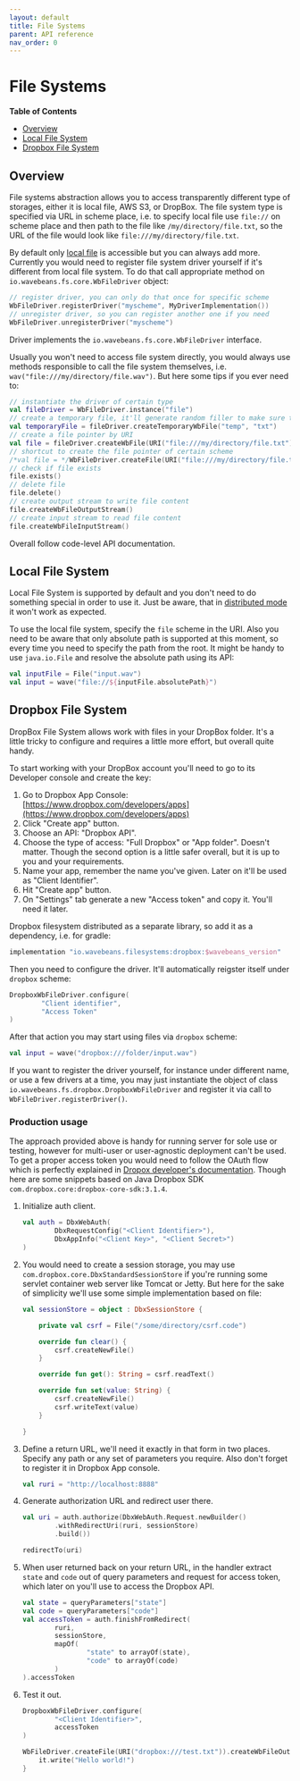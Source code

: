 ```yaml
---
layout: default
title: File Systems
parent: API reference
nav_order: 0
---
```

# File Systems

<!-- START doctoc generated TOC please keep comment here to allow auto update -->
<!-- DON'T EDIT THIS SECTION, INSTEAD RE-RUN doctoc TO UPDATE -->
**Table of Contents**

- [Overview](#overview)
- [Local File System](#local-file-system)
- [Dropbox File System](#dropbox-file-system)

<!-- END doctoc generated TOC please keep comment here to allow auto update -->

## Overview

File systems abstraction allows you to access transparently different type of storages, either it is local file, AWS S3, or DropBox. The file system type is specified via URL in scheme place, i.e. to specify local file use `file://` on scheme place and then path to the file like `/my/directory/file.txt`, so the URL of the file would look like `file:///my/directory/file.txt`.

By default only [local file](#local-file-system) is accessible but you can always add more. Currently you would need to register file system driver yourself if it's different from local file system. To do that call appropriate method on `io.wavebeans.fs.core.WbFileDriver` object:

```kotlin
// register driver, you can only do that once for specific scheme
WbFileDriver.registerDriver("myscheme", MyDriverImplementation())
// unregister driver, so you can register another one if you need
WbFileDriver.unregisterDriver("myscheme")
``` 

Driver implements the `io.wavebeans.fs.core.WbFileDriver` interface.

Usually you won't need to access file system directly, you would always use methods responsible to call the file system themselves, i.e. `wav("file:///my/directory/file.wav")`. But here some tips if you ever need to:

```kotlin
// instantiate the driver of certain type
val fileDriver = WbFileDriver.instance("file")
// create a temporary file, it'll generate random filler to make sure the file is new
val temporaryFile = fileDriver.createTemporaryWbFile("temp", "txt")
// create a file pointer by URI
val file = fileDriver.createWbFile(URI("file:///my/directory/file.txt"))
// shortcut to create the file pointer of certain scheme
/*val file = */WbFileDriver.createFile(URI("file:///my/directory/file.txt"))
// check if file exists
file.exists()
// delete file
file.delete()
// create output stream to write file content
file.createWbFileOutputStream()
// create input stream to read file content
file.createWbFileInputStream()
```

Overall follow code-level API documentation.

## Local File System

Local File System is supported by default and you don't need to do something special in order to use it. Just be aware, that in [distributed mode](../exe/readme.md#distributed-mode) it won't work as expected.

To use the local file system, specify the `file` scheme in the URI. Also you need to be aware that only absolute path is supported at this moment, so every time you need to specify the path from the root. It might be handy to use `java.io.File` and resolve the absolute path using its API:

```kotlin
val inputFile = File("input.wav")
val input = wave("file://${inputFile.absolutePath}")
```

## Dropbox File System

DropBox File System allows work with files in your DropBox folder. It's a little tricky to configure and requires a little more effort, but overall quite handy.

To start working with your DropBox account you'll need to go to its Developer console and create the key:

1. Go to Dropbox App Console: [https://www.dropbox.com/developers/apps](https://www.dropbox.com/developers/apps)
2. Click "Create app" button.
3. Choose an API: "Dropbox API".
4. Choose the type of access: "Full Dropbox" or "App folder". Doesn't matter. Though the second option is a little safer overall, but it is up to you and your requirements.
5. Name your app, remember the name you've given. Later on it'll be used as "Client Identifier".
6. Hit "Create app" button.
7. On "Settings" tab generate a new "Access token" and copy it. You'll need it later.

Dropbox filesystem distributed as a separate library, so add it as a dependency, i.e. for gradle:

```groovy
implementation "io.wavebeans.filesystems:dropbox:$wavebeans_version"
```

Then you need to configure the driver. It'll automatically reigster itself under `dropbox` scheme:

```kotlin
DropboxWbFileDriver.configure(
        "Client identifier",
        "Access Token"
)
```

After that action you may start using files via `dropbox` scheme:

```kotlin
val input = wave("dropbox:///folder/input.wav")
```

If you want to register the driver yourself, for instance under different name, or use a few drivers at a time, you may just instantiate the object of class `io.wavebeans.fs.dropbox.DropboxWbFileDriver` and register it via call to `WbFileDriver.registerDriver()`.

### Production usage

The approach provided above is handy for running server for sole use or testing, however for multi-user or user-agnostic deployment can't be used. To get a proper access token you would need to follow the OAuth flow which is perfectly explained in [Dropox developer's documentation](https://www.dropbox.com/lp/developers/reference/oauth-guide). Though here are some snippets based on Java Dropbox SDK `com.dropbox.core:dropbox-core-sdk:3.1.4`.

1. Initialize auth client.

    ```kotlin
    val auth = DbxWebAuth(
            DbxRequestConfig("<Client Identifier>"),
            DbxAppInfo("<Client Key>", "<Client Secret>")
    )
    ```

2. You would need to create a session storage, you may use `com.dropbox.core.DbxStandardSessionStore` if you're running some servlet container web server like Tomcat or Jetty. But here for the sake of simplicity we'll use some simple implementation based on file:

    ```kotlin
    val sessionStore = object : DbxSessionStore {
    
        private val csrf = File("/some/directory/csrf.code")
    
        override fun clear() {
            csrf.createNewFile()
        }
    
        override fun get(): String = csrf.readText()
    
        override fun set(value: String) {
            csrf.createNewFile()
            csrf.writeText(value)
        }
    
    }
    ```

3. Define a return URL, we'll need it exactly in that form in two places. Specify any path or any set of parameters you require. Also don't forget to register it in Dropbox App console.

    ```kotlin
    val ruri = "http://localhost:8888"
    ```

4. Generate authorization URL and redirect user there.

    ```kotlin
    val uri = auth.authorize(DbxWebAuth.Request.newBuilder()
            .withRedirectUri(ruri, sessionStore)
            .build())
    
    redirectTo(uri)
    ```

5. When user returned back on your return URL, in the handler extract `state` and `code` out of query parameters and request for access token, which later on you'll use to access the Dropbox API.

    ```kotlin
    val state = queryParameters["state"]
    val code = queryParameters["code"]
    val accessToken = auth.finishFromRedirect(
            ruri, 
            sessionStore,
            mapOf(
                    "state" to arrayOf(state),
                    "code" to arrayOf(code)
            )
    ).accessToken
    ```

6. Test it out.

    ```kotlin
    DropboxWbFileDriver.configure(
            "<Client Identifier>",
            accessToken
    )
    
    WbFileDriver.createFile(URI("dropbox:///test.txt")).createWbFileOutputStream().writer().use {
        it.write("Hello world!")
    }
    ```